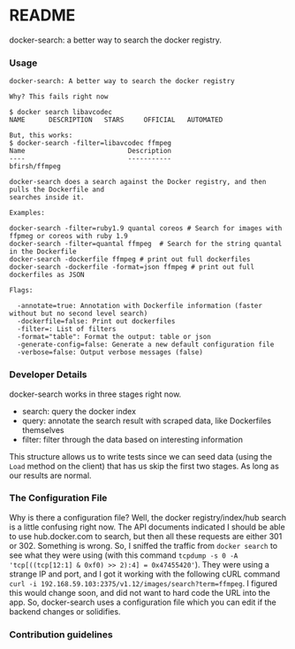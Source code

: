 # README #

docker-search: a better way to search the docker registry.

### Usage


    docker-search: A better way to search the docker registry
    
    Why? This fails right now

    $ docker search libavcodec
    NAME      DESCRIPTION   STARS     OFFICIAL   AUTOMATED

    But, this works:
    $ docker-search -filter=libavcodec ffmpeg
    Name                          Description                   
    ----                          -----------                   
    bfirsh/ffmpeg 
    
    docker-search does a search against the Docker registry, and then pulls the Dockerfile and 
    searches inside it.

    Examples:
    
    docker-search -filter=ruby1.9 quantal coreos # Search for images with ffpmeg or coreos with ruby 1.9
    docker-search -filter=quantal ffmpeg  # Search for the string quantal in the Dockerfile
    docker-search -dockerfile ffmpeg # print out full dockerfiles
    docker-search -dockerfile -format=json ffmpeg # print out full dockerfiles as JSON
    
    Flags:
    
      -annotate=true: Annotation with Dockerfile information (faster without but no second level search)
      -dockerfile=false: Print out dockerfiles
      -filter=: List of filters
      -format="table": Format the output: table or json
      -generate-config=false: Generate a new default configuration file
      -verbose=false: Output verbose messages (false)


### Developer Details ###

docker-search works in three stages right now. 

* search: query the docker index
* query: annotate the search result with scraped data, like Dockerfiles themselves
* filter: filter through the data based on interesting information

This structure allows us to write tests since we can seed data (using the `Load` method 
on the client) that has us skip the first two stages. As long as our results are normal.

### The Configuration File ###

Why is there a configuration file? Well, the docker registry/index/hub search is a little confusing right now. 
The API documents indicated I should be able to use hub.docker.com to search, but then all these requests are either
301 or 302. Something is wrong. So, I sniffed the traffic from `docker search` to see what they were using (with this command `tcpdump -s 0 -A 'tcp[((tcp[12:1] & 0xf0) >> 2):4] = 0x47455420'`). They were using a strange IP and port, and I got it working with the following cURL command `curl -i 192.168.59.103:2375/v1.12/images/search?term=ffmpeg`. I figured this would change soon, and did not want to hard code the URL into the app. So, docker-search uses a configuration file which you can edit if the backend changes or solidifies.
### Contribution guidelines ###


